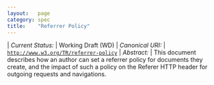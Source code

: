 ```yaml
---
layout:   page
category: spec
title:    "Referrer Policy"
---
```


| *Current Status:* | Working Draft (WD)
| *Canonical URI:* | [`http://www.w3.org/TR/referrer-policy`](http://www.w3.org/TR/referrer-policy)
| *Abstract:* | This document describes how an author can set a referrer policy for documents they create, and the impact of such a policy on the Referer HTTP header for outgoing requests and navigations.